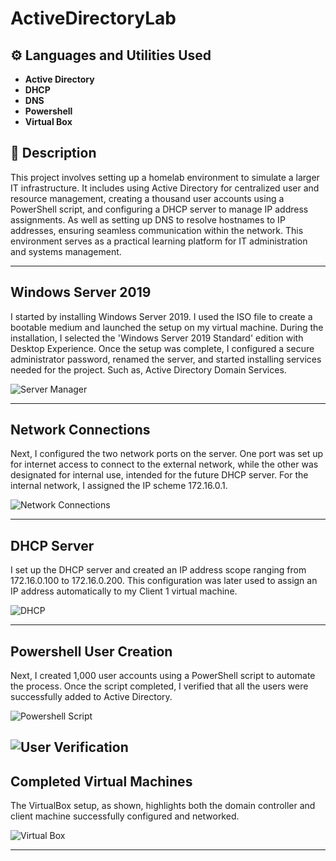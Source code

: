 # ActiveDirectoryLab

## ⚙️ Languages and Utilities Used

- **Active Directory** 
- **DHCP**
- **DNS**
- **Powershell** 
- **Virtual Box**

## 📄 Description

This project involves setting up a homelab environment to simulate a larger IT infrastructure. It includes using Active Directory for centralized user and resource management, creating a thousand user accounts using a PowerShell script, and configuring a DHCP server to manage IP address assignments. As well as setting up DNS to resolve hostnames to IP addresses, ensuring seamless communication within the network. This environment serves as a practical learning platform for IT administration and systems management.

---

## Windows Server 2019
I started by installing Windows Server 2019. I used the ISO file to create a bootable medium and launched the setup on my virtual machine. During the installation, I selected the 'Windows Server 2019 Standard' edition with Desktop Experience. Once the setup was complete, I configured a secure administrator password, renamed the server, and started installing services needed for the project. Such as, Active Directory Domain Services.

![Server Manager](https://i.imgur.com/t8Z8eAX.png)

---

## Network Connections
Next, I configured the two network ports on the server. One port was set up for internet access to connect to the external network, while the other was designated for internal use, intended for the future DHCP server. For the internal network, I assigned the IP scheme 172.16.0.1.

![Network Connections](https://imgur.com/Ld5Egds.png)

---

## DHCP Server
I set up the DHCP server and created an IP address scope ranging from 172.16.0.100 to 172.16.0.200. This configuration was later used to assign an IP address automatically to my Client 1 virtual machine.

![DHCP](https://imgur.com/PjrttTV.png)

---
## Powershell User Creation
Next, I created 1,000 user accounts using a PowerShell script to automate the process. Once the script completed, I verified that all the users were successfully added to Active Directory.

![Powershell Script](https://imgur.com/QbpY5aj.png)

![User Verification](https://imgur.com/g4ah5VH.png)
---
## Completed Virtual Machines
The VirtualBox setup, as shown, highlights both the domain controller and client machine successfully configured and networked. 

![Virtual Box](https://imgur.com/ggXvhxm.png)

---
